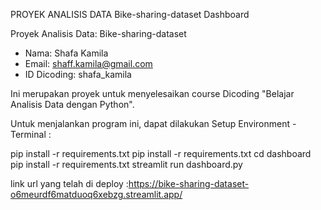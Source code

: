 PROYEK ANALISIS DATA
Bike-sharing-dataset Dashboard

Proyek Analisis Data: Bike-sharing-dataset
- Nama: Shafa Kamila
- Email: shaff.kamila@gmail.com
- ID Dicoding: shafa_kamila


Ini merupakan proyek untuk menyelesaikan course Dicoding "Belajar Analisis Data dengan Python".

Untuk menjalankan program ini, dapat dilakukan Setup Environment - Terminal :

pip install -r requirements.txt
pip install -r requirements.txt
cd dashboard
pip install -r requirements.txt
streamlit run dashboard.py

link url yang telah di deploy :https://bike-sharing-dataset-o6meurdf6matduoq6xebzg.streamlit.app/
